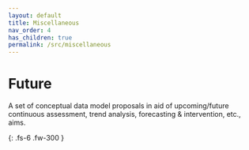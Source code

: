 ```yaml
---
layout: default
title: Miscellaneous
nav_order: 4
has_children: true
permalink: /src/miscellaneous
---
```


# Future

A set of conceptual data model proposals in aid of upcoming/future continuous assessment, trend analysis, forecasting & intervention, etc., aims.

{: .fs-6 .fw-300 }

<br>

